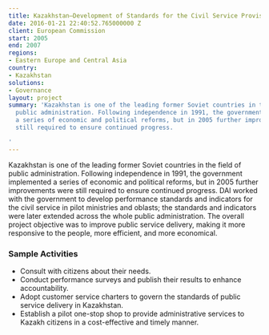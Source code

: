 ```yaml
---
title: Kazakhstan—Development of Standards for the Civil Service Provision (KCSP)
date: 2016-01-21 22:40:52.765000000 Z
client: European Commission
start: 2005
end: 2007
regions:
- Eastern Europe and Central Asia
country:
- Kazakhstan
solutions:
- Governance
layout: project
summary: 'Kazakhstan is one of the leading former Soviet countries in the field of
  public administration. Following independence in 1991, the government implemented
  a series of economic and political reforms, but in 2005 further improvements were
  still required to ensure continued progress.

'
---
```


Kazakhstan is one of the leading former Soviet countries in the field of public administration. Following independence in 1991, the government implemented a series of economic and political reforms, but in 2005 further improvements were still required to ensure continued progress. DAI worked with the government to develop performance standards and indicators for the civil service in pilot ministries and oblasts; the standards and indicators were later extended across the whole public administration. The overall project objective was to improve public service delivery, making it more responsive to the people, more efficient, and more economical.

###  Sample Activities

* Consult with citizens about their needs.
* Conduct performance surveys and publish their results to enhance accountability.
* Adopt customer service charters to govern the standards of public service delivery in Kazakhstan.
* Establish a pilot one-stop shop to provide administrative services to Kazakh citizens in a cost-effective and timely manner.
